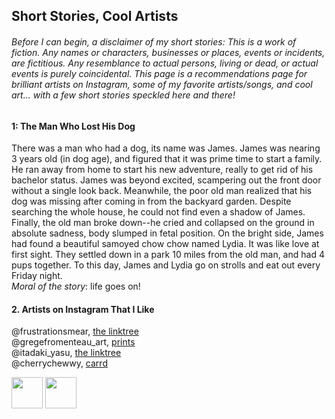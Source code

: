 ## Short Stories, Cool Artists

###### Before I can begin, a disclaimer of my short stories: This is a work of fiction. Any names or characters, businesses or places, events or incidents, are fictitious. Any resemblance to actual persons, living or dead, or actual events is purely coincidental. This page is a recommendations page for brilliant artists on Instagram, some of my favorite artists/songs, and cool art... with a few short stories speckled here and there!

#### 1: The Man Who Lost His Dog 
There was a man who had a dog, its name was James. James was nearing 3 years old (in dog age), and figured that it was prime time to start a family. He ran away from home to start his new adventure, really to get rid of his bachelor status. James was beyond excited, scampering out the front door without a single look back. Meanwhile, the poor old man realized that his dog was missing after coming in from the backyard garden. Despite searching the whole house, he could not find even a shadow of James. Finally, the old man broke down--he cried and collapsed on the ground in absolute sadness, body slumped in fetal position. On the bright side, James had found a beautiful samoyed chow chow named Lydia. It was like love at first sight. They settled down in a park 10 miles from the old man, and had 4 pups together. To this day, James and Lydia go on strolls and eat out every Friday night.  
*Moral of the story*: life goes on!

#### 2. Artists on Instagram That I Like 
@frustrationsmear, [the linktree](https://linktr.ee/carrierheaume)  
@gregefromenteau_art, [prints](https://www.artstation.com/greg-f/prints)   
@itadaki_yasu, [the linktree](https://linktr.ee/studiolg)  
@cherrychewwy, [carrd](https://chxrrypie.carrd.co)  

<img src="https://user-images.githubusercontent.com/114502973/193397857-1574c43b-d181-4252-b905-f0797f893727.jpg" width="50" height="50">  <img src="https://user-images.githubusercontent.com/114502973/193397852-be861228-72c8-439a-815e-f89a5bb85816.jpg" width="50" height="50">  
